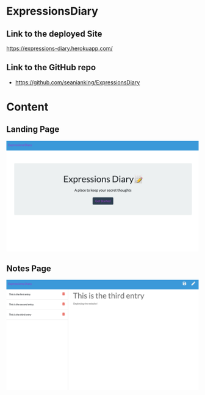 # ExpressionsDiary

## Link to the deployed Site

https://expressions-diary.herokuapp.com/

## Link to the GitHub repo

- https://github.com/seanianking/ExpressionsDiary

# Content

## Landing Page

![Image of main landing page](Develop/public/assets/images/ExpressionsLanding.png)

## Notes Page

![Image of notes page](Develop/public/assets/images/ExpressionsNotes.png)
